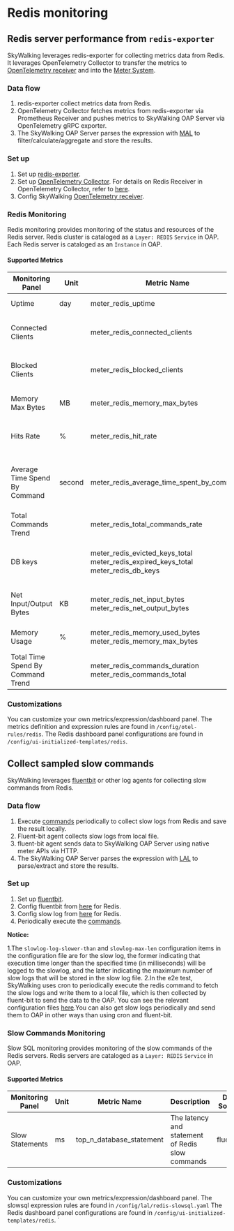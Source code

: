 # Redis monitoring
## Redis server performance from `redis-exporter`
SkyWalking leverages redis-exporter for collecting metrics data from Redis. It leverages OpenTelemetry Collector to transfer the metrics to
[OpenTelemetry receiver](opentelemetry-receiver.md) and into the [Meter System](./../../concepts-and-designs/mal.md).

### Data flow
1. redis-exporter collect metrics data from Redis.
2. OpenTelemetry Collector fetches metrics from redis-exporter via Prometheus Receiver and pushes metrics to SkyWalking OAP Server via OpenTelemetry gRPC exporter.
3. The SkyWalking OAP Server parses the expression with [MAL](../../concepts-and-designs/mal.md) to filter/calculate/aggregate and store the results.

### Set up
1. Set up [redis-exporter](https://github.com/oliver006/redis_exporter#building-and-running-the-exporter).
2. Set up [OpenTelemetry Collector](https://opentelemetry.io/docs/collector/getting-started/#docker). For details on Redis Receiver in OpenTelemetry Collector, refer to [here](../../../../test/e2e-v2/cases/redis/redis-exporter/otel-collector-config.yaml).
3. Config SkyWalking [OpenTelemetry receiver](opentelemetry-receiver.md).

### Redis Monitoring
Redis monitoring provides monitoring of the status and resources of the Redis server. Redis cluster is cataloged as a `Layer: REDIS` `Service` in OAP.
Each Redis server is cataloged as an `Instance` in OAP.
#### Supported Metrics
| Monitoring Panel                  | Unit   | Metric Name                                                                                      | Description                                        | Data Source    |
|-----------------------------------|--------|--------------------------------------------------------------------------------------------------|----------------------------------------------------|----------------|
| Uptime                            | day    | meter_redis_uptime                                                                               | The uptime of Redis.                               | redis-exporter |
| Connected Clients                 |        | meter_redis_connected_clients                                                                    | The number of connected clients.                   | redis-exporter |
| Blocked Clients                   |        | meter_redis_blocked_clients                                                                      | The number of blocked clients.                     | redis-exporter |
| Memory Max Bytes                  | MB     | meter_redis_memory_max_bytes                                                                     | The max bytes of memory.                           | redis-exporter |
| Hits Rate                         | %      | meter_redis_hit_rate                                                                             | Hit rate of redis when used as a cache.            | redis-exporter |
| Average Time Spend By Command     | second | meter_redis_average_time_spent_by_command                                                        | Average time to execute various types of commands. | redis-exporter |
| Total Commands Trend              |        | meter_redis_total_commands_rate                                                                  | The Trend of total commands.                       | redis-exporter |
| DB keys                           |        | meter_redis_evicted_keys_total  </br>   meter_redis_expired_keys_total  </br> meter_redis_db_keys | The number of Expired / Evicted / total keys.      | redis-exporter |
| Net Input/Output Bytes            | KB     | meter_redis_net_input_bytes  </br>  meter_redis_net_output_bytes                                 | Total bytes of input / output of redis net.        | redis-exporter |
| Memory Usage                      | %      | meter_redis_memory_used_bytes </br> meter_redis_memory_max_bytes                                 | Percentage of used memory.                         | redis-exporter |
| Total Time Spend By Command Trend |        | meter_redis_commands_duration    </br>     meter_redis_commands_total                                                           | The trend of total time spend by command           | redis-exporter |

### Customizations
You can customize your own metrics/expression/dashboard panel.
The metrics definition and expression rules are found in `/config/otel-rules/redis`.
The Redis dashboard panel configurations are found in `/config/ui-initialized-templates/redis`.

## Collect sampled slow commands
SkyWalking leverages [fluentbit](https://fluentbit.io/) or other log agents for collecting slow commands from Redis.

### Data flow
1. Execute [commands](../../../../test/e2e-v2/cases/redis/redis-exporter/scripts/slowlog.sh) periodically to collect slow logs from Redis and save the result locally.
2. Fluent-bit agent collects slow logs from local file.
3. fluent-bit agent sends data to SkyWalking OAP Server using native meter APIs via HTTP.
4. The SkyWalking OAP Server parses the expression with [LAL](../../concepts-and-designs/lal.md) to parse/extract and store the results.

### Set up
1. Set up [fluentbit](https://docs.fluentbit.io/manual/installation/getting-started-with-fluent-bit).
2. Config fluentbit from [here](../../../../test/e2e-v2/cases/redis/redis-exporter/fluent-bit.conf) for Redis.
3. Config slow log from [here](../../../../test/e2e-v2/cases/redis/redis-exporter/redis.conf) for Redis.
4. Periodically execute the [commands](../../../../test/e2e-v2/cases/redis/redis-exporter/scripts/slowlog.sh).

**Notice:**

1.The `slowlog-log-slower-than` and `slowlog-max-len` configuration items in the configuration file are for the slow log, the former indicating that execution time longer than the specified time (in milliseconds) will be logged to the slowlog, and the latter indicating the maximum number of slow logs that will be stored in the slow log file.
2.In the e2e test, SkyWalking uses cron to periodically execute the redis command to fetch the slow logs and write them to a local file, which is then collected by fluent-bit to send the data to the OAP. You can see the relevant configuration files [here](../../../../test/e2e-v2/cases/redis/redis-exporter).You can also get slow logs periodically and send them to OAP in other ways than using cron and fluent-bit.

### Slow Commands Monitoring
Slow SQL monitoring provides monitoring of the slow commands of the Redis servers. Redis servers are cataloged as a `Layer: REDIS` `Service` in OAP.

#### Supported Metrics
| Monitoring Panel | Unit | Metric Name | Description                                      | Data Source |
|-----|------|-----|--------------------------------------------------|-----|
|Slow Statements |   ms   | top_n_database_statement | The latency and statement of Redis slow commands | fluentbit|

### Customizations
You can customize your own metrics/expression/dashboard panel.
The slowsql expression rules are found in `/config/lal/redis-slowsql.yaml`
The Redis dashboard panel configurations are found in `/config/ui-initialized-templates/redis`.
`
